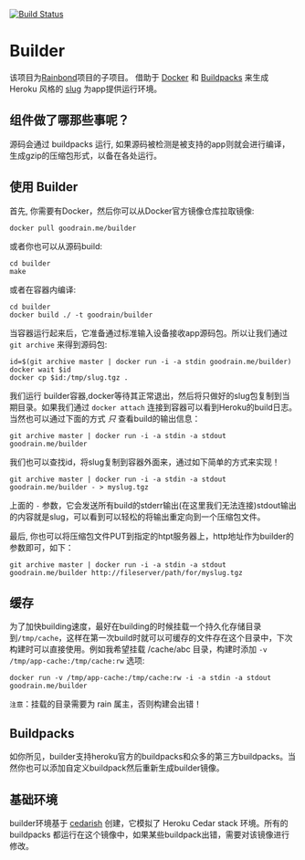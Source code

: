 [![Build Status](https://travis-ci.org/goodrain/builder.svg?branch=v5.1)](https://travis-ci.org/goodrain/builder)

# Builder
该项目为[Rainbond](https://github.com/goodrain/rainbond)项目的子项目。
借助于 [Docker](http://docker.io) 和 [Buildpacks](https://devcenter.heroku.com/articles/buildpacks) 来生成 Heroku 风格的 [slug](https://devcenter.heroku.com/articles/slug-compiler) 为app提供运行环境。

## 组件做了哪那些事呢？

源码会通过 buildpacks 运行, 如果源码被检测是被支持的app则就会进行编译，生成gzip的压缩包形式，以备在各处运行。

## 使用 Builder

首先, 你需要有Docker，然后你可以从Docker官方镜像仓库拉取镜像:
```
docker pull goodrain.me/builder
```

或者你也可以从源码build:
```
cd builder
make
```
或者在容器内编译:
```
cd builder
docker build ./ -t goodrain/builder
```

当容器运行起来后，它准备通过标准输入设备接收app源码包。所以让我们通过`git archive` 来得到源码包:
```
id=$(git archive master | docker run -i -a stdin goodrain.me/builder)
docker wait $id
docker cp $id:/tmp/slug.tgz .
```

我们运行 builder容器,docker等待其正常退出，然后将只做好的slug包复制到当期目录。如果我们通过 `docker attach` 连接到容器可以看到Heroku的build日志。当然也可以通过下面的方式 *只* 查看build的输出信息：
```
git archive master | docker run -i -a stdin -a stdout goodrain.me/builder
```

我们也可以查找id，将slug复制到容器外面来，通过如下简单的方式来实现！
```
git archive master | docker run -i -a stdin -a stdout goodrain.me/builder - > myslug.tgz
```

上面的 `-` 参数，它会发送所有build的stderr输出(在这里我们无法连接)stdout输出的内容就是slug，可以看到可以轻松的将输出重定向到一个压缩包文件。

最后, 你也可以将压缩包文件PUT到指定的htpt服务器上，http地址作为builder的参数即可，如下：
```
git archive master | docker run -i -a stdin -a stdout goodrain.me/builder http://fileserver/path/for/myslug.tgz
```

## 缓存

为了加快building速度，最好在building的时候挂载一个持久化存储目录到`/tmp/cache`，这样在第一次build时就可以可缓存的文件存在这个目录中，下次构建时可以直接使用。例如我希望挂载 /cache/abc 目录，构建时添加 `-v /tmp/app-cache:/tmp/cache:rw` 选项:
```
docker run -v /tmp/app-cache:/tmp/cache:rw -i -a stdin -a stdout goodrain.me/builder
```
`注意`：挂载的目录需要为 rain 属主，否则构建会出错！


## Buildpacks

如你所见，builder支持heroku官方的buildpacks和众多的第三方buildpacks。当然你也可以添加自定义buildpack然后重新生成builder镜像。

## 基础环境

builder环境基于 [cedarish](https://github.com/progrium/cedarish) 创建，它模拟了 Heroku Cedar stack 环境。所有的 buildpacks 都运行在这个镜像中，如果某些buildpack出错，需要对该镜像进行修改。
